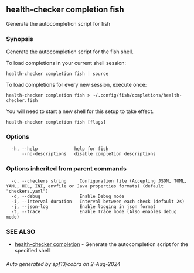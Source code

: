 ## health-checker completion fish

Generate the autocompletion script for fish

### Synopsis

Generate the autocompletion script for the fish shell.

To load completions in your current shell session:

	health-checker completion fish | source

To load completions for every new session, execute once:

	health-checker completion fish > ~/.config/fish/completions/health-checker.fish

You will need to start a new shell for this setup to take effect.


```
health-checker completion fish [flags]
```

### Options

```
  -h, --help              help for fish
      --no-descriptions   disable completion descriptions
```

### Options inherited from parent commands

```
  -c, --checkers string     Configuration file (Accepting JSON, TOML, YAML, HCL, INI, envfile or Java properties formats) (default "checkers.yaml")
  -d, --debug               Enable Debug mode
  -i, --interval duration   Interval between each check (default 2s)
  -j, --json-log            Enable logging in json format
  -t, --trace               Enable Trace mode (Also enables debug mode)
```

### SEE ALSO

* [health-checker completion](health-checker_completion.md)	 - Generate the autocompletion script for the specified shell

###### Auto generated by spf13/cobra on 2-Aug-2024
